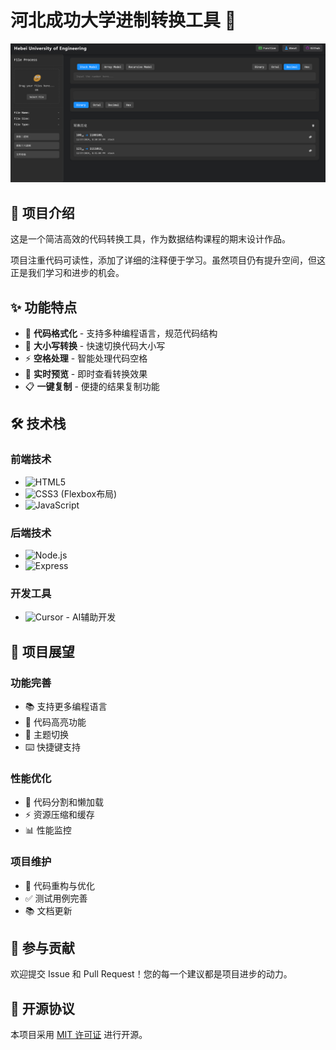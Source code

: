 # 河北成功大学进制转换工具 🚀

<p align="center">
  <img src="https://github.com/LiZhongpeng2/Base-conversion-tool/blob/main/demo.png" alt="项目Logo">
</p>

## 📖 项目介绍

这是一个简洁高效的代码转换工具，作为数据结构课程的期末设计作品。

项目注重代码可读性，添加了详细的注释便于学习。虽然项目仍有提升空间，但这正是我们学习和进步的机会。

## ✨ 功能特点

- 🎯 **代码格式化** - 支持多种编程语言，规范代码结构
- 🔄 **大小写转换** - 快速切换代码大小写
- ⚡ **空格处理** - 智能处理代码空格
- 👀 **实时预览** - 即时查看转换效果
- 📋 **一键复制** - 便捷的结果复制功能

## 🛠️ 技术栈

### 前端技术
- ![HTML5](https://img.shields.io/badge/-HTML5-E34F26?style=flat-square&logo=html5&logoColor=white)
- ![CSS3](https://img.shields.io/badge/-CSS3-1572B6?style=flat-square&logo=css3) (Flexbox布局)
- ![JavaScript](https://img.shields.io/badge/-JavaScript-F7DF1E?style=flat-square&logo=javascript&logoColor=black)

### 后端技术
- ![Node.js](https://img.shields.io/badge/-Node.js-339933?style=flat-square&logo=node.js&logoColor=white)
- ![Express](https://img.shields.io/badge/-Express-000000?style=flat-square&logo=express)

### 开发工具
- ![Cursor](https://img.shields.io/badge/-Cursor-4B32C3?style=flat-square) - AI辅助开发

## 🚀 项目展望

### 功能完善
- 📚 支持更多编程语言
- 🎨 代码高亮功能
- 🌈 主题切换
- ⌨️ 快捷键支持

### 性能优化
- 🔄 代码分割和懒加载
- ⚡ 资源压缩和缓存
- 📊 性能监控

### 项目维护
- 📝 代码重构与优化
- ✅ 测试用例完善
- 📚 文档更新

## 🤝 参与贡献

欢迎提交 Issue 和 Pull Request！您的每一个建议都是项目进步的动力。

## 📄 开源协议

本项目采用 [MIT 许可证](LICENSE) 进行开源。
